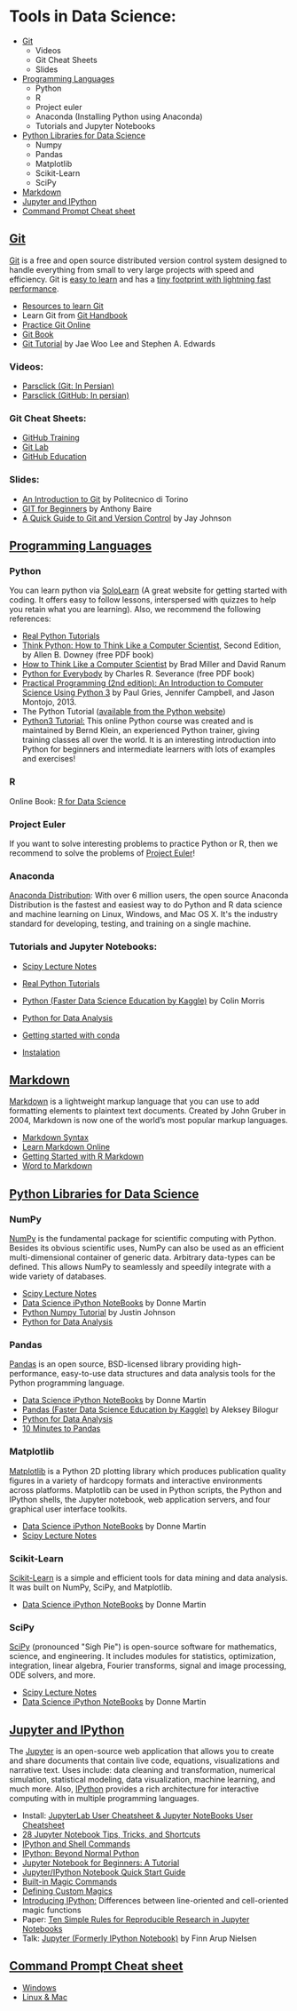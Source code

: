 # Tools in Data Science: 
- [Git](#Git)
  - Videos
  - Git Cheat Sheets
  - Slides
- [Programming Languages](#Programming-Languages)
  - Python
  - R
  - Project euler
  - Anaconda (Installing Python using Anaconda)
  - Tutorials and Jupyter Notebooks
- [Python Libraries for Data Science](#Python-Libraries-for-Data-Science) 
  - Numpy
  - Pandas
  - Matplotlib
  - Scikit-Learn
  - SciPy
- [Markdown](#Markdown) 
- [Jupyter and IPython](#Jupyter-and-IPython)
- [Command Prompt Cheat sheet](#Command-Prompt-Cheat-sheet)

## [Git](#Git)
[Git](https://git-scm.com) is a free and open source distributed version control system designed to handle everything from small to very large projects with speed and efficiency. Git is [easy to learn](https://git-scm.com/doc) and has a [tiny footprint with lightning fast performance](https://git-scm.com/about/small-and-fast). 

* [Resources to learn Git](https://try.github.io)
* Learn Git from [Git Handbook](https://guides.github.com/introduction/git-handbook/)
* [Practice Git Online](https://learngitbranching.js.org)
* [Git Book](https://git-scm.com/book/en/v2)
* [Git Tutorial](http://www.cs.columbia.edu/~sedwards/classes/2013/4840/git-tutorial.pdf) by Jae Woo Lee and Stephen A. Edwards

### Videos:
 * [Parsclick (Git: In Persian)](https://parsclick.net/course/PL3Y-E4YSE4wYFlcomsBtJy1nCu3jclA8L)
 * [Parsclick (GitHub: In persian)](https://parsclick.net/course/PL3Y-E4YSE4wa_TUfN7G3rAMIiu6vIeepT)

### Git Cheat Sheets:
* [GitHub Training](https://services.github.com/on-demand/downloads/github-git-cheat-sheet.pdf)
* [Git Lab](https://about.gitlab.com/images/press/git-cheat-sheet.pdf)
* [GitHub Education](https://education.github.com/git-cheat-sheet-education.pdf)

### Slides:
* [An Introduction to Git](https://elite.polito.it/files/courses/03FYZ/2017/slide/Git-01-intro.pdf) by Politecnico di Torino
* [GIT for Beginners](https://people.irisa.fr/Anthony.Baire/git/git-for-beginners-handout.pdf) by Anthony Baire
* [A Quick Guide to Git and Version Control](http://sites.utexas.edu/asa-student-chapter/files/2016/04/Grad_Skills_Seminar_11-17-17_Git_and_Version_Control.pdf) by Jay Johnson

## [Programming Languages](#Programming-Languages) 
### Python
You can learn python via [SoloLearn](http://www.sololearn.com/) (A great website for getting started with coding. It offers easy to follow lessons, interspersed with quizzes to help you retain what you are learning). Also, we recommend the following references: 

* [Real Python Tutorials](https://realpython.com)
* [Think Python: How to Think Like a Computer Scientist](http://greenteapress.com/wp/think-python-2e/), Second  Edition, by Allen B. Downey (free PDF book)
* [How to Think Like a Computer Scientist](http://interactivepython.org/courselib/static/thinkcspy/index.html) by Brad Miller and David Ranum
* [Python for Everybody](https://www.py4e.com/book.php) by Charles R. Severance (free PDF book)
* [Practical Programming (2nd edition): An Introduction to Computer Science Using Python 3](https://pragprog.com/book/gwpy2/practical-programming) by Paul Gries, Jennifer Campbell, and Jason Montojo, 2013.
* The Python Tutorial ([available from the Python website](https://docs.python.org/3.6/tutorial/))
* [Python3 Tutorial:](https://www.python-course.eu/python3_course.php) This online Python course was created and is maintained by Bernd Klein, an experienced Python trainer, giving training classes all over the world. It is an interesting introduction into Python for beginners and intermediate learners with lots of examples and exercises! 

### R
Online Book: [R for Data Science](https://r4ds.had.co.nz/index.html) <br>

### Project Euler
If you want to solve interesting problems to practice Python or R, then we recommend to solve the problems of [Project Euler](https://projecteuler.net/)!

### Anaconda
[Anaconda Distribution](https://www.anaconda.com/what-is-anaconda/): With over 6 million users, the open source Anaconda Distribution is the fastest and easiest way to do Python and R data science and machine learning on Linux, Windows, and Mac OS X. It's the industry standard for developing, testing, and training on a single machine.

### Tutorials and Jupyter Notebooks: 
* [Scipy Lecture Notes](http://www.scipy-lectures.org/index.html) <br>
* [Real Python Tutorials](https://realpython.com)
* [Python (Faster Data Science Education by Kaggle)](https://www.kaggle.com/learn/python) by Colin Morris <br>
* [Python for Data Analysis](https://github.com/ResearchComputing/Meetup-Fall-2013) <br>

* [Getting started with conda](https://conda.io/docs/user-guide/getting-started.html)
* [Instalation](https://docs.anaconda.com/anaconda/install/)

## [Markdown](#Markdown) 
[Markdown](https://www.markdownguide.org/getting-started) is a lightweight markup language that you can use to add formatting elements to plaintext text documents. Created by John Gruber in 2004, Markdown is now one of the world’s most popular markup languages.

* [Markdown Syntax](https://guides.github.com/pdfs/markdown-cheatsheet-online.pdf)
* [Learn Markdown Online](https://commonmark.org/help/tutorial/)
* [Getting Started with R Markdown](https://ourcodingclub.github.io/2016/11/24/rmarkdown-1.html)
* [Word to Markdown](https://word-to-markdown.herokuapp.com)

## [Python Libraries for Data Science](#Python-Libraries-for-Data-Science)

### NumPy
[NumPy](http://www.numpy.org) is the fundamental package for scientific computing with Python. Besides its obvious scientific uses, NumPy can also be used as an efficient multi-dimensional container of generic data. Arbitrary data-types can be defined. This allows NumPy to seamlessly and speedily integrate with a wide variety of databases.<br>

* [Scipy Lecture Notes](http://www.scipy-lectures.org/index.html) <br>
* [Data Science iPython NoteBooks](https://github.com/donnemartin/data-science-ipython-notebooks#pandas) by Donne Martin <br>
* [Python Numpy Tutorial](http://cs231n.github.io/python-numpy-tutorial/) by Justin Johnson <br>
* [Python for Data Analysis](https://github.com/ResearchComputing/Meetup-Fall-2013) <br>

### Pandas
[Pandas](https://pandas.pydata.org) is an open source, BSD-licensed library providing high-performance, easy-to-use data structures and data analysis tools for the Python programming language.<br>

* [Data Science iPython NoteBooks](https://github.com/donnemartin/data-science-ipython-notebooks#pandas) by Donne Martin <br>
* [Pandas (Faster Data Science Education by Kaggle)](https://www.kaggle.com/learn/pandas) by Aleksey Bilogur <br>
* [Python for Data Analysis](https://github.com/ResearchComputing/Meetup-Fall-2013) <br>
* [10 Minutes to Pandas](http://pandas.pydata.org/pandas-docs/stable/10min.html) <br>

### Matplotlib
[Matplotlib](https://matplotlib.org) is a Python 2D plotting library which produces publication quality figures in a variety of hardcopy formats and interactive environments across platforms. Matplotlib can be used in Python scripts, the Python and IPython shells, the Jupyter notebook, web application servers, and four graphical user interface toolkits.

* [Data Science iPython NoteBooks](https://github.com/donnemartin/data-science-ipython-notebooks#pandas) by Donne Martin <br>
* [Scipy Lecture Notes](http://www.scipy-lectures.org/index.html) <br>

### Scikit-Learn
[Scikit-Learn](https://scikit-learn.org) is a simple and efficient tools for data mining and data analysis. It was built on NumPy, SciPy, and Matplotlib. 

* [Data Science iPython NoteBooks](https://github.com/donnemartin/data-science-ipython-notebooks#pandas) by Donne Martin <br>

### SciPy
[SciPy](https://github.com/scipy/scipy) (pronounced "Sigh Pie") is open-source software for mathematics, science, and engineering. It includes modules for statistics, optimization, integration, linear algebra, Fourier transforms, signal and image processing, ODE solvers, and more.

* [Scipy Lecture Notes](http://www.scipy-lectures.org/index.html) <br>
* [Data Science iPython NoteBooks](https://github.com/donnemartin/data-science-ipython-notebooks#pandas) by Donne Martin <br>

## [Jupyter and IPython](#Jupyter-and-IPython)
The [Jupyter](https://jupyter.org) is an open-source web application that allows you to create and share documents that contain live code, equations, visualizations and narrative text. Uses include: data cleaning and transformation, numerical simulation, statistical modeling, data visualization, machine learning, and much more. Also, [IPython](https://ipython.org) provides a rich architecture for interactive computing with in multiple programming languages.

* Install: [JupyterLab User Cheatsheet & Jupyter NoteBooks User Cheatsheet](https://docs.anaconda.com/_downloads/JupyterLab-Notebook-Cheatsheet.pdf)
* [28 Jupyter Notebook Tips, Tricks, and Shortcuts](https://www.dataquest.io/blog/jupyter-notebook-tips-tricks-shortcuts/)
* [IPython and Shell Commands](https://jakevdp.github.io/PythonDataScienceHandbook/01.05-ipython-and-shell-commands.html)
* [IPython: Beyond Normal Python](https://www.oreilly.com/library/view/python-data-science/9781491912126/ch01.html)
* [Jupyter Notebook for Beginners: A Tutorial](https://www.dataquest.io/blog/jupyter-notebook-tutorial/)
* [Jupyter/IPython Notebook Quick Start Guide](https://jupyter-notebook-beginner-guide.readthedocs.io/en/latest/)
* [Built-in Magic Commands](https://ipython.readthedocs.io/en/stable/interactive/magics.html)
* [Defining Custom Magics](https://ipython.org/ipython-doc/dev/config/custommagics.html)
* [Introducing IPython:](https://ipython.org/ipython-doc/3/interactive/tutorial.html) Differences between line-oriented and cell-oriented magic functions 
* Paper: [Ten Simple Rules for Reproducible Research in Jupyter Notebooks](https://arxiv.org/pdf/1810.08055.pdf)
* Talk: [Jupyter (Formerly IPython Notebook)](http://www2.imm.dtu.dk/pubdb/views/edoc_download.php/6973/pdf/imm6973.pdf) by Finn Arup Nielsen <br>

## [Command Prompt Cheat sheet](#Command-Prompt-Cheat-sheet)
* [Windows](http://www1.cs.columbia.edu/~sedwards/classes/2017/1102-spring/Command%20Prompt%20Cheatsheet.pdf) 
* [Linux & Mac](http://blog.markpearl.co.za/assets/documents/bash-cheatsheet.pdf)
